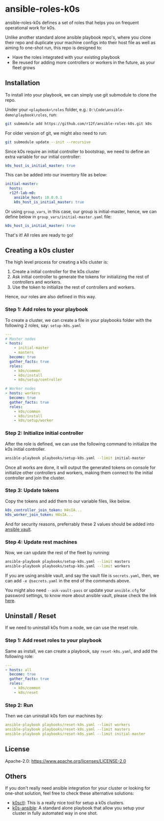 # ansible-roles-k0s

ansible-roles-k0s defines a set of roles that helps you on frequent operational work for k0s.

Unlike another standard alone ansible playbook repo's, where you clone their repo and duplicate your machine configs into their host file as well as aiming fo one-shot run, this repo is designed to:

- Have the roles integrated with your existing playbook
- Be reused for adding more controllers or workers in the future, as your fleet grows

## Installation

To install into your playbook, we can simply use git submodule to clone the repo.

Under your `<playbook>\roles` folder, e.g.: `D:\Code\ansible-demo\playbook\roles`, run:

```bash
git submodule add https://github.com/r12f/ansible-roles-k0s.git k0s
```

For older version of git, we might also need to run:

```bash
git submodule update --init --recursive
```

Since k0s require an initial controller to bootstrap, we need to define an extra variable for our initial controller:

```yaml
k0s_host_is_initial_master: true
```

This can be added into our inventory file as below:

```yaml
initial-master:
  hosts:
  r12f-lab-m0:
    ansible_host: 10.0.0.1
    k0s_host_is_initial_master: true
```

Or using `group_vars`, in this case, our group is initial-master, hence, we can define below in `group_vars/initial-master.yaml` file:

```yaml
k0s_host_is_initial_master: true
```

That's it! All roles are ready to go!

## Creating a k0s cluster

The high level process for creating a k0s cluster is:

1. Create a initial controller for the k0s cluster
2. Ask initial controller to generate the tokens for initializing the rest of controllers and workers.
3. Use the token to initialize the rest of controllers and workers.

Hence, our roles are also defined in this way.

### Step 1: Add roles to your playbook

To create a cluster, we can create a file in your playbooks folder with the following 2 roles, say: `setup-k0s.yaml`

```yaml
---
# Master nodes
- hosts:
    - initial-master
    - masters
  become: true
  gather_facts: true
  roles:
    - k0s/common
    - k0s/install
    - k0s/setup/controller

# Worker nodes
- hosts: workers
  become: true
  gather_facts: true
  roles:
    - k0s/common
    - k0s/install
    - k0s/setup/worker
```

### Step 2: Initialize initial controller

After the role is defined, we can use the following command to initialize the k0s initial controller.

```bash
ansible-playbook playbooks/setup-k0s.yaml --limit initial-master
```

Once all works are done, it will output the generated tokens on console for initialize other controllers and workers, making them connect to the initial controller and join the cluster.

### Step 3: Update tokens

Copy the tokens and add them to our variable files, like below.

```yaml
k0s_controller_join_token: H4sIA...
k0s_worker_join_token: H4sIA...
```

And for security reasons, preferrably these 2 values should be added into [ansible vault](https://docs.ansible.com/ansible/latest/user_guide/vault.html).

### Step 4: Update rest machines

Now, we can update the rest of the fleet by running:

```bash
ansible-playbook playbooks/setup-k0s.yaml --limit masters
ansible-playbook playbooks/setup-k0s.yaml --limit workers
```

If you are using ansible vault, and say the vault file is `secrets.yaml`, then, we can add `-e @secrets.yaml` in the end of the commands above.

You might also need `--ask-vault-pass` or update your `ansible.cfg` for password settings, to know more about ansible vault, please check the link [here](https://docs.ansible.com/ansible/latest/user_guide/vault.html).

## Uninstall / Reset

If we need to uninstall k0s from a node, we can use the reset role.

### Step 1: Add reset roles to your playbook

Same as install, we can create a playbook, say `reset-k0s.yaml`, and add the following role:

```yaml
---
- hosts: all
  become: true
  gather_facts: true
  roles:
    - k0s/common
    - k0s/reset
```

### Step 2: Run

Then we can uninstall k0s fom our machines by:

```yaml
ansible-playbook playbooks/reset-k0s.yaml --limit workers
ansible-playbook playbooks/reset-k0s.yaml --limit masters
ansible-playbook playbooks/reset-k0s.yaml --limit initial-master
```

## License

Apache-2.0: <https://www.apache.org/licenses/LICENSE-2.0>

## Others

If you don't really need ansible integration for your cluster or looking for one-shot solution, feel free to check these alternative solutions:

- [k0sctl](https://github.com/k0sproject/k0sctl): This is a really nice tool for setup a k0s clusters.
- [k0s-ansible](https://github.com/movd/k0s-ansible): A standard alone playbook that allow you setup your cluster in fully automated way in one shot.
